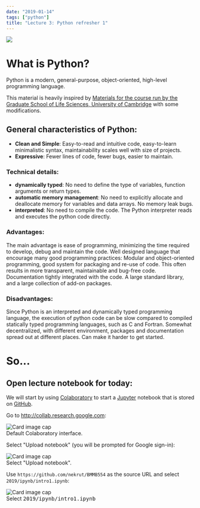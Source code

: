 ```yaml
---
date: "2019-01-14"
tags: ["python"]
title: "Lecture 3: Python refresher 1"
---
```


[![](https://imgs.xkcd.com/comics/sigil_cycle.png)](https://xkcd.com/1306/)

# What is Python?

Python is a modern, general-purpose, object-oriented, high-level programming language.

<div class="alert alert-info" role="alert">
  This material is heavily inspired by <a href="http://pycam.github.io/">Materials for the course run by the Graduate School of Life Sciences, University of Cambridge</a> with some modifications.
</div>

## General characteristics of Python:

 - **Clean and Simple**: Easy-to-read and intuitive code, easy-to-learn minimalistic syntax, maintainability scales well with size of projects.
 - **Expressive**: Fewer lines of code, fewer bugs, easier to maintain.

### Technical details:

 - **dynamically typed**: No need to define the type of variables, function arguments or return types.
 - **automatic memory management**: No need to explicitly allocate and deallocate memory for variables and data arrays. No memory leak bugs.
 - **interpreted**: No need to compile the code. The Python interpreter reads and executes the python code directly.

### Advantages:

The main advantage is ease of programming, minimizing the time required to develop, debug and maintain the code.
Well designed language that encourage many good programming practices:
Modular and object-oriented programming, good system for packaging and re-use of code. This often results in more transparent, maintainable and bug-free code.
Documentation tightly integrated with the code.
A large standard library, and a large collection of add-on packages.

### Disadvantages:

Since Python is an interpreted and dynamically typed programming language, the execution of python code can be slow compared to compiled statically typed programming languages, such as C and Fortran.
Somewhat decentralized, with different environment, packages and documentation spread out at different places. Can make it harder to get started.

# So...

## Open lecture notebook for today:

We will start by using [Colaboratory](https://colab.research.google.com) to start a [Jupyter](http://jupyter.org) notebook that is stored on [GitHub](https://github.com/nekrut/BMMB554). 

Go to http://collab.research.google.com:

<div class="card mb-3">
  <img class="card-img-top" src="/BMMB554/img/collab1.png" alt="Card image cap">
  <div class="card-footer">
    	<footer class="blockquote-footer">
    		Default Colaboratory interface.
    	</footer>
  	</div>
</div>

Select "Upload notebook" (you will be prompted for Google sign-in):

<div class="card mb-3">
  <img class="card-img-top" src="/BMMB554/img/colab2.png" alt="Card image cap">
  <div class="card-footer">
    	<footer class="blockquote-footer">
    		Select "Upload notebook".
    	</footer>
  	</div>
</div>

Use `https://github.com/nekrut/BMMB554` as the source URL and select `2019/ipynb/intro1.ipynb`:

<div class="card mb-3">
  <img class="card-img-top" src="/BMMB554/img/colab_lec3.png" alt="Card image cap">
  <div class="card-footer">
    	<footer class="blockquote-footer">
    		Select <tt>2019/ipynb/intro1.ipynb</tt>
    	</footer>
  	</div>
</div>
